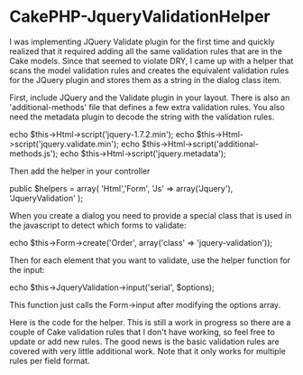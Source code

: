 CakePHP-JqueryValidationHelper
==============================

I was implementing JQuery Validate plugin for the first time and quickly realized that it required adding all the same validation rules that are in the Cake models. Since that seemed to violate DRY, I came up with a helper that scans the model validation rules and creates the equivalent validation rules for the JQuery plugin and stores them as a string in the dialog class item.

First, include JQuery and the Validate plugin in your layout. There is also an 'additional-methods' file that defines a few extra validation rules. You also need the metadata plugin to decode the string with the validation rules.

echo $this->Html->script('jquery-1.7.2.min');
echo $this->Html->script('jquery.validate.min');
echo $this->Html->script('additional-methods.js');
echo $this->Html->script('jquery.metadata');

Then add the helper in your controller

public $helpers = array( 'Html','Form', 'Js' => array('Jquery'), 'JqueryValidation' );

When you create a dialog you need to provide a special class that is used in the javascript to detect which forms to validate:

echo $this->Form->create('Order', array('class' => 'jquery-validation'));

Then for each element that you want to validate, use the helper function for the input:

echo $this->JqueryValidation->input('serial', $options);

This function just calls the Form->input after modifying the options array.

Here is the code for the helper. This is still a work in progress so there are a couple of Cake validation rules that I don't have working, so feel free to update or add new rules. The good news is the basic validation rules are covered with very little additional work. Note that it only works for multiple rules per field format.